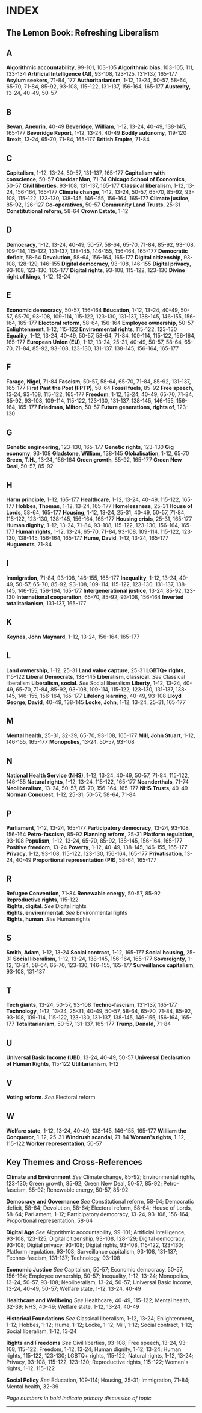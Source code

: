 

# INDEX
## The Lemon Book: Refreshing Liberalism

## A

**Algorithmic accountability**, 99-101, 103-105
**Algorithmic bias**, 103-105, 111, 133-134
**Artificial Intelligence (AI)**, 93-108, 123-125, 131-137, 165-177
**Asylum seekers**, 71-84, 177
**Authoritarianism**, 1-12, 13-24, 50-57, 58-64, 65-70, 71-84, 85-92, 93-108, 115-122, 131-137, 156-164, 165-177
**Austerity**, 13-24, 40-49, 50-57


## B

**Bevan, Aneurin**, 40-49
**Beveridge, William**, 1-12, 13-24, 40-49, 138-145, 165-177
**Beveridge Report**, 1-12, 13-24, 40-49
**Bodily autonomy**, 119-120
**Brexit**, 13-24, 65-70, 71-84, 165-177
**British Empire**, 71-84


## C

**Capitalism**, 1-12, 13-24, 50-57, 131-137, 165-177
**Capitalism with conscience**, 50-57
**Cheddar Man**, 71-74
**Chicago School of Economics**, 50-57
**Civil liberties**, 93-108, 131-137, 165-177
**Classical liberalism**, 1-12, 13-24, 156-164, 165-177
**Climate change**, 1-12, 13-24, 50-57, 65-70, 85-92, 93-108, 115-122, 123-130, 138-145, 146-155, 156-164, 165-177
**Climate justice**, 85-92, 126-127
**Co-operatives**, 50-57
**Community Land Trusts**, 25-31
**Constitutional reform**, 58-64
**Crown Estate**, 1-12

## D

**Democracy**, 1-12, 13-24, 40-49, 50-57, 58-64, 65-70, 71-84, 85-92, 93-108, 109-114, 115-122, 131-137, 138-145, 146-155, 156-164, 165-177
**Democratic deficit**, 58-64
**Devolution**, 58-64, 156-164, 165-177
**Digital citizenship**, 93-108, 128-129, 146-155
**Digital democracy**, 93-108, 146-155
**Digital privacy**, 93-108, 123-130, 165-177
**Digital rights**, 93-108, 115-122, 123-130
**Divine right of kings**, 1-12, 13-24


## E

**Economic democracy**, 50-57, 156-164
**Education**, 1-12, 13-24, 40-49, 50-57, 65-70, 93-108, 109-114, 115-122, 123-130, 131-137, 138-145, 146-155, 156-164, 165-177
**Electoral reform**, 58-64, 156-164
**Employee ownership**, 50-57
**Enlightenment**, 1-12, 115-122
**Environmental rights**, 115-122, 123-130
**Equality**, 1-12, 13-24, 40-49, 50-57, 58-64, 71-84, 109-114, 115-122, 156-164, 165-177
**European Union (EU)**, 1-12, 13-24, 25-31, 40-49, 50-57, 58-64, 65-70, 71-84, 85-92, 93-108, 123-130, 131-137, 138-145, 156-164, 165-177


## F

**Farage, Nigel**, 71-84
**Fascism**, 50-57, 58-64, 65-70, 71-84, 85-92, 131-137, 165-177
**First Past the Post (FPTP)**, 58-64
**Fossil fuels**, 85-92
**Free speech**, 13-24, 93-108, 115-122, 165-177
**Freedom**, 1-12, 13-24, 40-49, 65-70, 71-84, 85-92, 93-108, 109-114, 115-122, 123-130, 131-137, 138-145, 146-155, 156-164, 165-177
**Friedman, Milton**, 50-57
**Future generations, rights of**, 123-130


## G

**Genetic engineering**, 123-130, 165-177
**Genetic rights**, 123-130
**Gig economy**, 93-108
**Gladstone, William**, 138-145
**Globalisation**, 1-12, 65-70
**Green, T.H.**, 13-24, 156-164
**Green growth**, 85-92, 165-177
**Green New Deal**, 50-57, 85-92


## H

**Harm principle**, 1-12, 165-177
**Healthcare**, 1-12, 13-24, 40-49, 115-122, 165-177
**Hobbes, Thomas**, 1-12, 13-24, 165-177
**Homelessness**, 25-31
**House of Lords**, 58-64, 165-177
**Housing**, 1-12, 13-24, 25-31, 40-49, 50-57, 71-84, 115-122, 123-130, 138-145, 156-164, 165-177
**Housing crisis**, 25-31, 165-177
**Human dignity**, 1-12, 13-24, 71-84, 93-108, 115-122, 123-130, 156-164, 165-177
**Human rights**, 1-12, 13-24, 65-70, 71-84, 93-108, 109-114, 115-122, 123-130, 138-145, 156-164, 165-177
**Hume, David**, 1-12, 13-24, 165-177
**Huguenots**, 71-84


## I

**Immigration**, 71-84, 93-108, 146-155, 165-177
**Inequality**, 1-12, 13-24, 40-49, 50-57, 65-70, 85-92, 93-108, 109-114, 115-122, 123-130, 131-137, 138-145, 146-155, 156-164, 165-177
**Intergenerational justice**, 13-24, 85-92, 123-130
**International cooperation**, 65-70, 85-92, 93-108, 156-164
**Inverted totalitarianism**, 131-137, 165-177


## K

**Keynes, John Maynard**, 1-12, 13-24, 156-164, 165-177


## L

**Land ownership**, 1-12, 25-31
**Land value capture**, 25-31
**LGBTQ+ rights**, 115-122
**Liberal Democrats**, 138-145
**Liberalism, classical**. *See* Classical liberalism
**Liberalism, social**. *See* Social liberalism
**Liberty**, 1-12, 13-24, 40-49, 65-70, 71-84, 85-92, 93-108, 109-114, 115-122, 123-130, 131-137, 138-145, 146-155, 156-164, 165-177
**Lifelong learning**, 40-49, 93-108
**Lloyd George, David**, 40-49, 138-145
**Locke, John**, 1-12, 13-24, 25-31, 165-177


## M

**Mental health**, 25-31, 32-39, 65-70, 93-108, 165-177
**Mill, John Stuart**, 1-12, 146-155, 165-177
**Monopolies**, 13-24, 50-57, 93-108


## N

**National Health Service (NHS)**, 1-12, 13-24, 40-49, 50-57, 71-84, 115-122, 146-155
**Natural rights**, 1-12, 13-24, 115-122, 165-177
**Neanderthals**, 71-74
**Neoliberalism**, 13-24, 50-57, 65-70, 156-164, 165-177
**NHS Trusts**, 40-49
**Norman Conquest**, 1-12, 25-31, 50-57, 58-64, 71-84

## P

**Parliament**, 1-12, 13-24, 165-177
**Participatory democracy**, 13-24, 93-108, 156-164
**Petro-fascism**, 85-92
**Planning reform**, 25-31
**Platform regulation**, 93-108
**Populism**, 1-12, 13-24, 65-70, 85-92, 138-145, 156-164, 165-177
**Positive freedom**, 13-24
**Poverty**, 1-12, 40-49, 138-145, 146-155, 165-177
**Privacy**, 1-12, 93-108, 115-122, 123-130, 156-164, 165-177
**Privatisation**, 13-24, 40-49
**Proportional representation (PR)**, 58-64, 165-177


## R

**Refugee Convention**, 71-84
**Renewable energy**, 50-57, 85-92
**Reproductive rights**, 115-122  
**Rights, digital**. *See* Digital rights  
**Rights, environmental**. *See* Environmental rights  
**Rights, human**. *See* Human rights


## S

**Smith, Adam**, 1-12, 13-24
**Social contract**, 1-12, 165-177
**Social housing**, 25-31
**Social liberalism**, 1-12, 13-24, 138-145, 156-164, 165-177
**Sovereignty**, 1-12, 13-24, 58-64, 65-70, 123-130, 146-155, 165-177
**Surveillance capitalism**, 93-108, 131-137

## T

**Tech giants**, 13-24, 50-57, 93-108
**Techno-fascism**, 131-137, 165-177
**Technology**, 1-12, 13-24, 25-31, 40-49, 50-57, 58-64, 65-70, 71-84, 85-92, 93-108, 109-114, 115-122, 123-130, 131-137, 138-145, 146-155, 156-164, 165-177
**Totalitarianism**, 50-57, 131-137, 165-177
**Trump, Donald**, 71-84


## U

**Universal Basic Income (UBI)**, 13-24, 40-49, 50-57
**Universal Declaration of Human Rights**, 115-122
**Utilitarianism**, 1-12


## V

**Voting reform**. *See* Electoral reform


## W

**Welfare state**, 1-12, 13-24, 40-49, 138-145, 146-155, 165-177
**William the Conqueror**, 1-12, 25-31
**Windrush scandal**, 71-84
**Women's rights**, 1-12, 115-122
**Worker representation**, 50-57


## Key Themes and Cross-References

**Climate and Environment**
*See* Climate change, 85-92; Environmental rights, 123-130; Green growth, 85-92; Green New Deal, 50-57, 85-92; Petro-fascism, 85-92; Renewable energy, 50-57, 85-92

**Democracy and Governance**
*See* Constitutional reform, 58-64; Democratic deficit, 58-64; Devolution, 58-64; Electoral reform, 58-64; House of Lords, 58-64; Parliament, 1-12; Participatory democracy, 13-24, 93-108, 156-164; Proportional representation, 58-64

**Digital Age**
*See* Algorithmic accountability, 99-101; Artificial Intelligence, 93-108, 123-125; Digital citizenship, 93-108, 128-129; Digital democracy, 93-108; Digital privacy, 93-108; Digital rights, 93-108, 115-122, 123-130; Platform regulation, 93-108; Surveillance capitalism, 93-108, 131-137; Techno-fascism, 131-137; Technology, 93-108

**Economic Justice**
*See* Capitalism, 50-57; Economic democracy, 50-57, 156-164; Employee ownership, 50-57; Inequality, 1-12, 13-24; Monopolies, 13-24, 50-57, 93-108; Neoliberalism, 13-24, 50-57; Universal Basic Income, 13-24, 40-49, 50-57; Welfare state, 1-12, 13-24, 40-49

**Healthcare and Wellbeing**
*See* Healthcare, 40-49, 115-122; Mental health, 32-39; NHS, 40-49; Welfare state, 1-12, 13-24, 40-49

**Historical Foundations**
*See* Classical liberalism, 1-12, 13-24; Enlightenment, 1-12; Hobbes, 1-12; Hume, 1-12; Locke, 1-12; Mill, 1-12; Social contract, 1-12; Social liberalism, 1-12, 13-24

**Rights and Freedoms**
*See* Civil liberties, 93-108; Free speech, 13-24, 93-108, 115-122; Freedom, 1-12, 13-24; Human dignity, 1-12, 13-24; Human rights, 115-122, 123-130; LGBTQ+ rights, 115-122; Natural rights, 1-12, 13-24; Privacy, 93-108, 115-122, 123-130; Reproductive rights, 115-122; Women's rights, 1-12, 115-122

**Social Policy**
*See* Education, 109-114; Housing, 25-31; Immigration, 71-84; Mental health, 32-39

*Page numbers in bold indicate primary discussion of topic*

---
